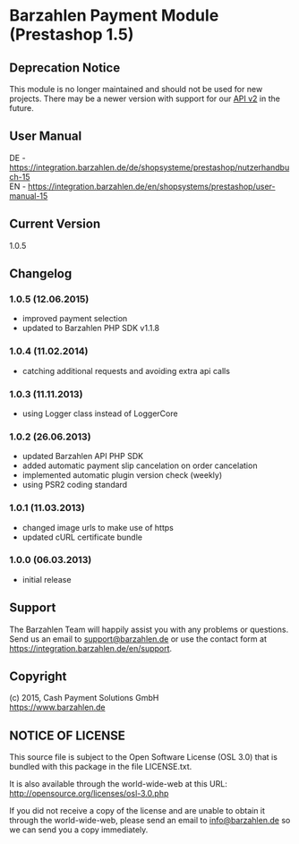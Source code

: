 # Barzahlen Payment Module (Prestashop 1.5)

## Deprecation Notice
This module is no longer maintained and should not be used for new projects. There may be a newer version with support for our [API v2](https://docs.barzahlen.de/api/v2/) in the future.

## User Manual
DE - https://integration.barzahlen.de/de/shopsysteme/prestashop/nutzerhandbuch-15  
EN - https://integration.barzahlen.de/en/shopsystems/prestashop/user-manual-15

## Current Version
1.0.5

## Changelog

### 1.0.5 (12.06.2015)
* improved payment selection
* updated to Barzahlen PHP SDK v1.1.8

### 1.0.4 (11.02.2014)
* catching additional requests and avoiding extra api calls

### 1.0.3 (11.11.2013)
* using Logger class instead of LoggerCore

### 1.0.2 (26.06.2013)
* updated Barzahlen API PHP SDK
* added automatic payment slip cancelation on order cancelation
* implemented automatic plugin version check (weekly)
* using PSR2 coding standard

### 1.0.1 (11.03.2013)
* changed image urls to make use of https
* updated cURL certificate bundle

### 1.0.0 (06.03.2013)
* initial release

## Support
The Barzahlen Team will happily assist you with any problems or questions. Send us an email to support@barzahlen.de or use the contact form at https://integration.barzahlen.de/en/support.

## Copyright
(c) 2015, Cash Payment Solutions GmbH  
https://www.barzahlen.de

## NOTICE OF LICENSE
This source file is subject to the Open Software License (OSL 3.0) that is bundled with this package in the file LICENSE.txt.

It is also available through the world-wide-web at this URL: http://opensource.org/licenses/osl-3.0.php

If you did not receive a copy of the license and are unable to obtain it through the world-wide-web, please send an email to info@barzahlen.de so we can send you a copy immediately.
